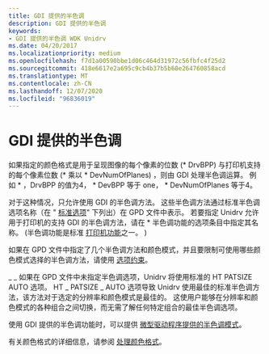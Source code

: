 ```yaml
---
title: GDI 提供的半色调
description: GDI 提供的半色调
keywords:
- GDI 提供的半色调 WDK Unidrv
ms.date: 04/20/2017
ms.localizationpriority: medium
ms.openlocfilehash: f7d1a00590bbe1d06c464d31972c56fbfc4f25d2
ms.sourcegitcommit: 418e6617e2a695c9cb4b37b5b60e264760858acd
ms.translationtype: MT
ms.contentlocale: zh-CN
ms.lasthandoff: 12/07/2020
ms.locfileid: "96836019"
---
```

# <a name="gdi-supplied-halftoning"></a>GDI 提供的半色调





如果指定的颜色格式是用于呈现图像的每个像素的位数 (\* DrvBPP) 与打印机支持的每个像素位数 (\* 乘以 \* DevNumOfPlanes) ，则由 GDI 处理半色调运算。 例如 \* ，DrvBPP 的值为4， \* DevBPP 等于 one， \* DevNumOfPlanes 等于4。

对于这种情况，只允许使用 GDI 的半色调方法。 这些半色调方法通过标准半色调选项名称（在 " [标准选项](standard-options.md)" 下列出）在 GPD 文件中表示。 若要指定 Unidrv 允许用于打印机的支持 GDI 的半色调方法，请在 \* 半色调功能的选项条目中指定其名称。  (半色调功能是标准 [打印机功能](printer-features.md)之一。 ) 

如果在 GPD 文件中指定了几个半色调方法和颜色模式，并且要限制可使用哪些颜色模式选择的半色调方法，请使用 [选项约束](option-constraints.md)。

\_ \_ 如果在 GPD 文件中未指定半色调选项，Unidrv 将使用标准的 HT PATSIZE AUTO 选项。 HT \_ PATSIZE \_ AUTO 选项导致 Unidrv 使用最佳的标准半色调方法，该方法对于选定的分辨率和颜色模式是最佳的。 这使用户能够在分辨率和颜色模式的各种组合之间切换，而无需了解任何特定组合的最佳半色调选项。

使用 GDI 提供的半色调功能时，可以提供 [微型驱动程序提供的半色调模式](minidriver-supplied-halftone-patterns.md)。

有关颜色格式的详细信息，请参阅 [处理颜色格式](handling-color-formats.md)。

 

 




